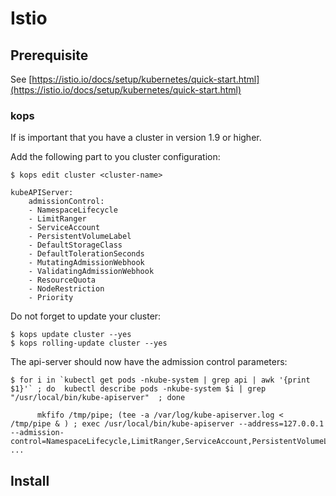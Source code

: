 # Istio

## Prerequisite

See [https://istio.io/docs/setup/kubernetes/quick-start.html](https://istio.io/docs/setup/kubernetes/quick-start.html)

### kops

If is important that you have a cluster in version 1.9 or higher.

Add the following part to you cluster configuration:

```
$ kops edit cluster <cluster-name>

kubeAPIServer:
    admissionControl:
    - NamespaceLifecycle
    - LimitRanger
    - ServiceAccount
    - PersistentVolumeLabel
    - DefaultStorageClass
    - DefaultTolerationSeconds
    - MutatingAdmissionWebhook
    - ValidatingAdmissionWebhook
    - ResourceQuota
    - NodeRestriction
    - Priority
```

Do not forget to update your cluster:

```
$ kops update cluster --yes
$ kops rolling-update cluster --yes
```

The api-server should now have the admission control parameters:

```
$ for i in `kubectl get pods -nkube-system | grep api | awk '{print $1}'` ; do  kubectl describe pods -nkube-system $i | grep "/usr/local/bin/kube-apiserver"  ; done

      mkfifo /tmp/pipe; (tee -a /var/log/kube-apiserver.log < /tmp/pipe & ) ; exec /usr/local/bin/kube-apiserver --address=127.0.0.1 --admission-control=NamespaceLifecycle,LimitRanger,ServiceAccount,PersistentVolumeLabel,DefaultStorageClass,DefaultTolerationSeconds,MutatingAdmissionWebhook,ValidatingAdmissionWebhook,ResourceQuota,NodeRestriction,Priority ...
```

## Install

